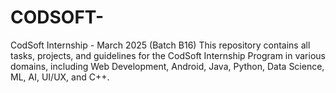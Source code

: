 # CODSOFT-
CodSoft Internship - March 2025 (Batch B16) This repository contains all tasks, projects, and guidelines for the CodSoft Internship Program in various domains, including Web Development, Android, Java, Python, Data Science, ML, AI, UI/UX, and C++.
